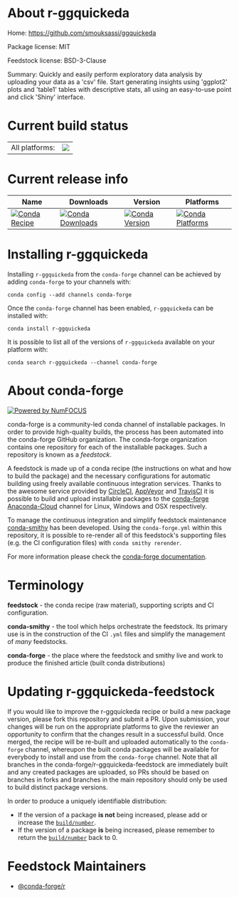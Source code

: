 About r-ggquickeda
==================

Home: https://github.com/smouksassi/ggquickeda

Package license: MIT

Feedstock license: BSD-3-Clause

Summary: Quickly and easily perform exploratory data analysis by uploading your data as a 'csv' file. Start generating insights using 'ggplot2' plots and 'table1' tables with descriptive stats, all using an easy-to-use point and click 'Shiny' interface.



Current build status
====================


<table><tr><td>All platforms:</td>
    <td>
      <a href="https://dev.azure.com/conda-forge/feedstock-builds/_build/latest?definitionId=10253&branchName=master">
        <img src="https://dev.azure.com/conda-forge/feedstock-builds/_apis/build/status/r-ggquickeda-feedstock?branchName=master">
      </a>
    </td>
  </tr>
</table>

Current release info
====================

| Name | Downloads | Version | Platforms |
| --- | --- | --- | --- |
| [![Conda Recipe](https://img.shields.io/badge/recipe-r--ggquickeda-green.svg)](https://anaconda.org/conda-forge/r-ggquickeda) | [![Conda Downloads](https://img.shields.io/conda/dn/conda-forge/r-ggquickeda.svg)](https://anaconda.org/conda-forge/r-ggquickeda) | [![Conda Version](https://img.shields.io/conda/vn/conda-forge/r-ggquickeda.svg)](https://anaconda.org/conda-forge/r-ggquickeda) | [![Conda Platforms](https://img.shields.io/conda/pn/conda-forge/r-ggquickeda.svg)](https://anaconda.org/conda-forge/r-ggquickeda) |

Installing r-ggquickeda
=======================

Installing `r-ggquickeda` from the `conda-forge` channel can be achieved by adding `conda-forge` to your channels with:

```
conda config --add channels conda-forge
```

Once the `conda-forge` channel has been enabled, `r-ggquickeda` can be installed with:

```
conda install r-ggquickeda
```

It is possible to list all of the versions of `r-ggquickeda` available on your platform with:

```
conda search r-ggquickeda --channel conda-forge
```


About conda-forge
=================

[![Powered by NumFOCUS](https://img.shields.io/badge/powered%20by-NumFOCUS-orange.svg?style=flat&colorA=E1523D&colorB=007D8A)](http://numfocus.org)

conda-forge is a community-led conda channel of installable packages.
In order to provide high-quality builds, the process has been automated into the
conda-forge GitHub organization. The conda-forge organization contains one repository
for each of the installable packages. Such a repository is known as a *feedstock*.

A feedstock is made up of a conda recipe (the instructions on what and how to build
the package) and the necessary configurations for automatic building using freely
available continuous integration services. Thanks to the awesome service provided by
[CircleCI](https://circleci.com/), [AppVeyor](https://www.appveyor.com/)
and [TravisCI](https://travis-ci.com/) it is possible to build and upload installable
packages to the [conda-forge](https://anaconda.org/conda-forge)
[Anaconda-Cloud](https://anaconda.org/) channel for Linux, Windows and OSX respectively.

To manage the continuous integration and simplify feedstock maintenance
[conda-smithy](https://github.com/conda-forge/conda-smithy) has been developed.
Using the ``conda-forge.yml`` within this repository, it is possible to re-render all of
this feedstock's supporting files (e.g. the CI configuration files) with ``conda smithy rerender``.

For more information please check the [conda-forge documentation](https://conda-forge.org/docs/).

Terminology
===========

**feedstock** - the conda recipe (raw material), supporting scripts and CI configuration.

**conda-smithy** - the tool which helps orchestrate the feedstock.
                   Its primary use is in the construction of the CI ``.yml`` files
                   and simplify the management of *many* feedstocks.

**conda-forge** - the place where the feedstock and smithy live and work to
                  produce the finished article (built conda distributions)


Updating r-ggquickeda-feedstock
===============================

If you would like to improve the r-ggquickeda recipe or build a new
package version, please fork this repository and submit a PR. Upon submission,
your changes will be run on the appropriate platforms to give the reviewer an
opportunity to confirm that the changes result in a successful build. Once
merged, the recipe will be re-built and uploaded automatically to the
`conda-forge` channel, whereupon the built conda packages will be available for
everybody to install and use from the `conda-forge` channel.
Note that all branches in the conda-forge/r-ggquickeda-feedstock are
immediately built and any created packages are uploaded, so PRs should be based
on branches in forks and branches in the main repository should only be used to
build distinct package versions.

In order to produce a uniquely identifiable distribution:
 * If the version of a package **is not** being increased, please add or increase
   the [``build/number``](https://conda.io/docs/user-guide/tasks/build-packages/define-metadata.html#build-number-and-string).
 * If the version of a package **is** being increased, please remember to return
   the [``build/number``](https://conda.io/docs/user-guide/tasks/build-packages/define-metadata.html#build-number-and-string)
   back to 0.

Feedstock Maintainers
=====================

* [@conda-forge/r](https://github.com/conda-forge/r/)

